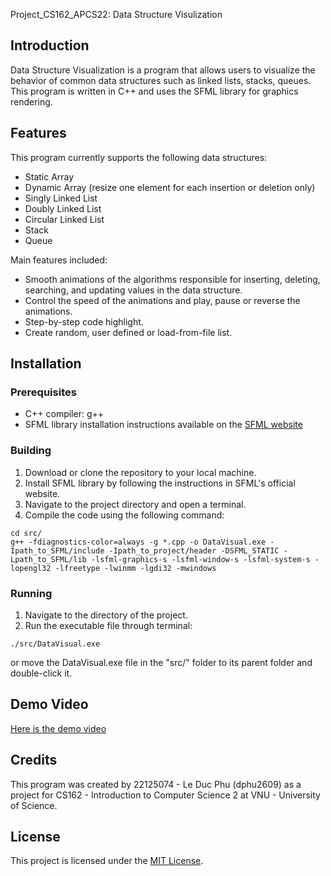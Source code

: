  Project_CS162_APCS22: Data Structure Visulization

## Introduction

Data Structure Visualization is a program that allows users to visualize the behavior of common data structures such as linked lists, stacks, queues. This program is written in C++ and uses the SFML library for graphics rendering.

## Features
This program currently supports the following data structures:
- Static Array
- Dynamic Array (resize one element for each insertion or deletion only)
- Singly Linked List
- Doubly Linked List
- Circular Linked List
- Stack
- Queue


Main features included:
- Smooth animations of the algorithms responsible for inserting, deleting, searching, and updating values in the data structure.
- Control the speed of the animations and play, pause or reverse the animations.
- Step-by-step code highlight.
- Create random, user defined or load-from-file list.

## Installation

### Prerequisites

- C++ compiler: g++
- SFML library installation instructions available on the [SFML website](https://www.sfml-dev.org/download.php)

### Building

1. Download or clone the repository to your local machine.
2. Install SFML library by following the instructions in SFML's official website.
3. Navigate to the project directory and open a terminal.
4. Compile the code using the following command:
```console
cd src/
g++ -fdiagnostics-color=always -g *.cpp -o DataVisual.exe -Ipath_to_SFML/include -Ipath_to_project/header -DSFML_STATIC -Lpath_to_SFML/lib -lsfml-graphics-s -lsfml-window-s -lsfml-system-s -lopengl32 -lfreetype -lwinmm -lgdi32 -mwindows
```

### Running

1. Navigate to the directory of the project.
2. Run the executable file through terminal:
```console
./src/DataVisual.exe
```
or move the DataVisual.exe file in the "src/" folder to its parent folder and double-click it.

## Demo Video

[Here is the demo video](https://youtu.be/XL3D9DG7r-0)

## Credits

This program was created by 22125074 - Le Duc Phu (dphu2609) as a project for CS162 - Introduction to Computer Science 2 at VNU - University of Science.

## License

This project is licensed under the [MIT License](https://opensource.org/licenses/MIT).